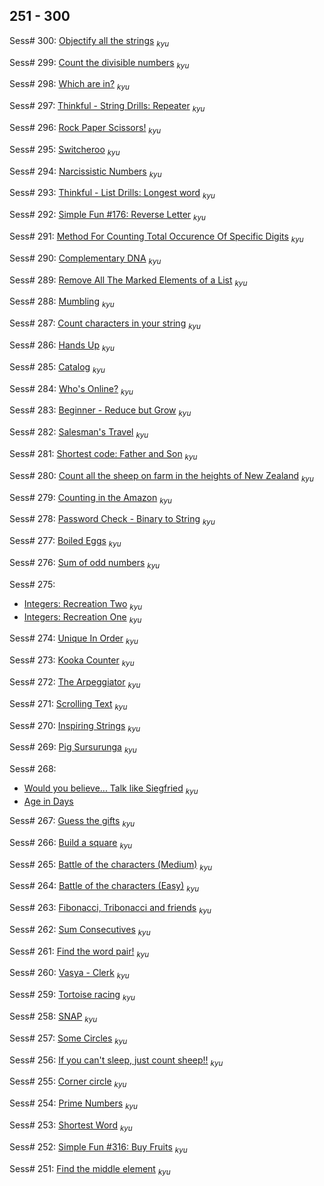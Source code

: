 ## 251 - 300

Sess# 300: [Objectify all the strings](https://www.codewars.com/kata/55dd54631827120dd800002b) <sub>_kyu_</sub>

Sess# 299: [Count the divisible numbers](https://www.codewars.com/kata/55a5c82cd8e9baa49000004c) <sub>_kyu_</sub>

Sess# 298: [Which are in?](https://www.codewars.com/kata/550554fd08b86f84fe000a58) <sub>_kyu_</sub>

Sess# 297: [Thinkful - String Drills: Repeater](https://www.codewars.com/kata/585a1a227cb58d8d740001c3) <sub>_kyu_</sub>

Sess# 296: [Rock Paper Scissors!](https://www.codewars.com/kata/5672a98bdbdd995fad00000f) <sub>_kyu_</sub>

Sess# 295: [Switcheroo](https://www.codewars.com/kata/57f759bb664021a30300007d) <sub>_kyu_</sub>

Sess# 294: [Narcissistic Numbers](https://www.codewars.com/kata/56b22765e1007b79f2000079) <sub>_kyu_</sub>

Sess# 293: [Thinkful - List Drills: Longest word](https://www.codewars.com/kata/58670300f04e7449290000e5) <sub>_kyu_</sub>

Sess# 292: [Simple Fun #176: Reverse Letter](https://www.codewars.com/kata/58b8c94b7df3f116eb00005b) <sub>_kyu_</sub>

Sess# 291: [Method For Counting Total Occurence Of Specific Digits](https://www.codewars.com/kata/56311e4fdd811616810000ce) <sub>_kyu_</sub>

Sess# 290: [Complementary DNA](https://www.codewars.com/kata/554e4a2f232cdd87d9000038) <sub>_kyu_</sub>

Sess# 289: [Remove All The Marked Elements of a List](https://www.codewars.com/kata/563089b9b7be03472d00002b) <sub>_kyu_</sub>

Sess# 288: [Mumbling](https://www.codewars.com/kata/5667e8f4e3f572a8f2000039) <sub>_kyu_</sub>

Sess# 287: [Count characters in your string](https://www.codewars.com/kata/52efefcbcdf57161d4000091) <sub>_kyu_</sub>

Sess# 286: [Hands Up](https://www.codewars.com/kata/56d8f14cba01a83cdb0002a2) <sub>_kyu_</sub>

Sess# 285: [Catalog](https://www.codewars.com/kata/59d9d8cb27ee005972000045) <sub>_kyu_</sub>

Sess# 284: [Who's Online?](https://www.codewars.com/kata/5b6375f707a2664ada00002a) <sub>_kyu_</sub>

Sess# 283: [Beginner - Reduce but Grow](https://www.codewars.com/kata/57f780909f7e8e3183000078) <sub>_kyu_</sub>

Sess# 282: [Salesman's Travel](https://www.codewars.com/kata/56af1a20509ce5b9b000001e) <sub>_kyu_</sub>

Sess# 281: [Shortest code: Father and Son](https://www.codewars.com/kata/56f928b19982cc7a14000c9d) <sub>_kyu_</sub>

Sess# 280: [Count all the sheep on farm in the heights of New Zealand](https://www.codewars.com/kata/58e0f0bf92d04ccf0a000010) <sub>_kyu_</sub>

Sess# 279: [Counting in the Amazon](https://www.codewars.com/kata/55b95c76e08bd5eef100001e) <sub>_kyu_</sub>

Sess# 278: [Password Check - Binary to String](https://www.codewars.com/kata/5a731b36e19d14400f000c19) <sub>_kyu_</sub>

Sess# 277: [Boiled Eggs](https://www.codewars.com/kata/52b5247074ea613a09000164) <sub>_kyu_</sub>

Sess# 276: [Sum of odd numbers](https://www.codewars.com/kata/55fd2d567d94ac3bc9000064) <sub>_kyu_</sub>

Sess# 275:

- [Integers: Recreation Two](https://www.codewars.com/kata/55e86e212fce2aae75000060) <sub>_kyu_</sub>
- [Integers: Recreation One](https://www.codewars.com/kata/55aa075506463dac6600010d) <sub>_kyu_</sub>

Sess# 274: [Unique In Order](https://www.codewars.com/kata/54e6533c92449cc251001667) <sub>_kyu_</sub>

Sess# 273: [Kooka Counter](https://www.codewars.com/kata/58e8cad9fd89ea0c6c000258) <sub>_kyu_</sub>

Sess# 272: [The Arpeggiator](https://www.codewars.com/kata/563c823393305ec84e000048) <sub>_kyu_</sub>

Sess# 271: [Scrolling Text](https://www.codewars.com/kata/5a995c2aba1bb57f660001fd) <sub>_kyu_</sub>

Sess# 270: [Inspiring Strings](https://www.codewars.com/kata/5939ab6eed348a945f0007b2) <sub>_kyu_</sub>

Sess# 269: [Pig Sursurunga](https://www.codewars.com/kata/5536aba6e4609cc6a600003d) <sub>_kyu_</sub>

Sess# 268:

- [Would you believe... Talk like Siegfried](https://www.codewars.com/kata/57fd6c4fa5372ead1f0004aa) <sub>_kyu_</sub>
- [Age in Days](https://www.codewars.com/kata/5803753aab6c2099e600000e)

Sess# 267: [Guess the gifts](https://www.codewars.com/kata/52ae6b6623b443d9090002c8) <sub>_kyu_</sub>

Sess# 266: [Build a square](https://www.codewars.com/kata/59a96d71dbe3b06c0200009c) <sub>_kyu_</sub>

Sess# 265: [Battle of the characters (Medium)](https://www.codewars.com/kata/595e9f258b763bc2d2000032) <sub>_kyu_</sub>

Sess# 264: [Battle of the characters (Easy)](https://www.codewars.com/kata/595519279be6c575b5000016) <sub>_kyu_</sub>

Sess# 263: [Fibonacci, Tribonacci and friends](https://www.codewars.com/kata/556e0fccc392c527f20000c5) <sub>_kyu_</sub>

Sess# 262: [Sum Consecutives](https://www.codewars.com/kata/55eeddff3f64c954c2000059) <sub>_kyu_</sub>

Sess# 261: [Find the word pair!](https://www.codewars.com/kata/5aaae0f5fd8c069e8c00016e) <sub>_kyu_</sub>

Sess# 260: [Vasya - Clerk](https://www.codewars.com/kata/555615a77ebc7c2c8a0000b8) <sub>_kyu_</sub>

Sess# 259: [Tortoise racing](https://www.codewars.com/kata/55e2adece53b4cdcb900006c) <sub>_kyu_</sub>

Sess# 258: [SNAP](https://www.codewars.com/kata/5b49cc5a578c6ab6b200004c) <sub>_kyu_</sub>

Sess# 257: [Some Circles](https://www.codewars.com/kata/56143efa9d32b3aa65000016) <sub>_kyu_</sub>

Sess# 256: [If you can't sleep, just count sheep!!](https://www.codewars.com/kata/5b077ebdaf15be5c7f000077) <sub>_kyu_</sub>

Sess# 255: [Corner circle](https://www.codewars.com/kata/5898761a9c700939ee000011) <sub>_kyu_</sub>

Sess# 254: [Prime Numbers](https://www.codewars.com/kata/52dd72494367608ac1000416) <sub>_kyu_</sub>

Sess# 253: [Shortest Word](https://www.codewars.com/kata/57cebe1dc6fdc20c57000ac9) <sub>_kyu_</sub>

Sess# 252: [Simple Fun #316: Buy Fruits](https://www.codewars.com/kata/5934c24ed953868340000014) <sub>_kyu_</sub>

Sess# 251: [Find the middle element](https://www.codewars.com/kata/545a4c5a61aa4c6916000755) <sub>_kyu_</sub>
